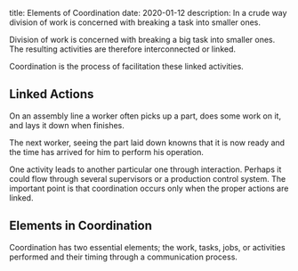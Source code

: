 title: Elements of Coordination 
date: 2020-01-12
description: In a crude way division of work is concerned with breaking a task into smaller ones.

Division of work is concerned with breaking a big task into smaller ones. The resulting activities are therefore interconnected or linked.

Coordination is the process of facilitation these linked activities.

## Linked Actions
On an assembly line a worker often picks up a part, does some work on it, and lays it down when finishes.

The next worker, seeing the part laid down knowns that it is now ready and the time has arrived for him to perform his operation.

One activity leads to another particular one through interaction. Perhaps it could flow through several supervisors or a production control system. The important point is that coordination occurs only when the proper actions are linked.

## Elements in Coordination
Coordination has two essential elements; the work, tasks, jobs, or activities performed and their timing through a communication process.
